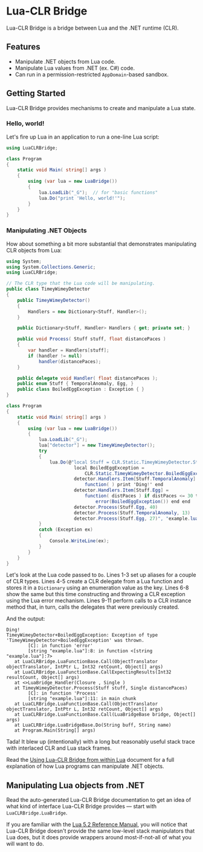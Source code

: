 # Lua-CLR Bridge #

Lua-CLR Bridge is a bridge between Lua and the .NET runtime (CLR).

## Features ##

 * Manipulate .NET objects from Lua code.
 * Manipulate Lua values from .NET (ex. C#) code.
 * Can run in a permission-restricted `AppDomain`-based sandbox.

## Getting Started ##

Lua-CLR Bridge provides mechanisms to create and manipulate a Lua state.

### Hello, world! ###

Let's fire up Lua in an application to run a one-line Lua script:

~~~.cs
using LuaCLRBridge;

class Program
{
    static void Main( string[] args )
    {
        using (var lua = new LuaBridge())
        {
            lua.LoadLib("_G");  // for "basic functions"
            lua.Do("print 'Hello, world!'");
        }
    }
}
~~~

### Manipulating .NET Objects ###

How about something a bit more substantial that demonstrates manipulating CLR objects from Lua:

~~~.cs
using System;
using System.Collections.Generic;
using LuaCLRBridge;

// The CLR type that the Lua code will be manipulating.
public class TimeyWimeyDetector
{
    public TimeyWimeyDetector()
    {
        Handlers = new Dictionary<Stuff, Handler>();
    }

    public Dictionary<Stuff, Handler> Handlers { get; private set; }

    public void Process( Stuff stuff, float distancePaces )
    {
        var handler = Handlers[stuff];
        if (handler != null)
            handler(distancePaces);
    }

    public delegate void Handler( float distancePaces );
    public enum Stuff { TemporalAnomaly, Egg, }
    public class BoiledEggException : Exception { }
}

class Program
{
    static void Main( string[] args )
    {
        using (var lua = new LuaBridge())
        {
            lua.LoadLib("_G");
            lua["detector"] = new TimeyWimeyDetector();
            try
            {
                lua.Do(@"local Stuff = CLR.Static.TimeyWimeyDetector.Stuff
                         local BoiledEggException =
                             CLR.Static.TimeyWimeyDetector.BoiledEggException
                         detector.Handlers.Item[Stuff.TemporalAnomaly] = 
                             function( ) print 'Ding!' end
                         detector.Handlers.Item[Stuff.Egg] = 
                             function( distPaces ) if distPaces <= 30 then
                                 error(BoiledEggException()) end end
                         detector.Process(Stuff.Egg, 40)
                         detector.Process(Stuff.TemporalAnomaly, 13)
                         detector.Process(Stuff.Egg, 27)", "example.lua");
            }
            catch (Exception ex)
            {
                Console.WriteLine(ex);
            }
        }
    }
}
~~~

Let's look at the Lua code passed to `Do`.  Lines 1-3 set up aliases for a couple of CLR types.  Lines 4-5 create a CLR delegate from a Lua function and stores it in a `Dictionary` using an enumeration value as the key.  Lines 6-8 show the same but this time constructing and throwing a CLR exception using the Lua error mechanism.  Lines  9-11 perform calls to a CLR instance method that, in turn, calls the delegates that were previously created.

And the output:

    Ding!
    TimeyWimeyDetector+BoiledEggException: Exception of type 'TimeyWimeyDetector+BoiledEggException' was thrown.
            [C]: in function 'error'
            [string "example.lua"]:8: in function <[string "example.lua"]:7>
       at LuaCLRBridge.LuaFunctionBase.Call(ObjectTranslator objectTranslator, IntPtr L, Int32 retCount, Object[] args)
       at LuaCLRBridge.LuaFunctionBase.CallExpectingResults(Int32 resultCount, Object[] args)
       at <>LuaBridge_Handler(Closure , Single )
       at TimeyWimeyDetector.Process(Stuff stuff, Single distancePaces)
            [C]: in function 'Process'
            [string "example.lua"]:11: in main chunk
       at LuaCLRBridge.LuaFunctionBase.Call(ObjectTranslator objectTranslator, IntPtr L, Int32 retCount, Object[] args)
       at LuaCLRBridge.LuaFunctionBase.Call(LuaBridgeBase bridge, Object[] args)
       at LuaCLRBridge.LuaBridgeBase.Do(String buff, String name)
       at Program.Main(String[] args)

Tada!  It blew up (intentionally) with a long but reasonably useful stack trace with interlaced CLR and Lua stack frames.

Read the [Using Lua-CLR Bridge from within Lua](UsingLuaCLRBridgeFromWithinLua.md) document for a full explanation of how Lua programs can manipulate .NET objects.

## Manipulating Lua objects from .NET ##

Read the auto-generated Lua-CLR Bridge documentation to get an idea of what kind of interface Lua-CLR Bridge provides — start with `LuaCLRBridge.LuaBridge`.

If you are familiar with the [Lua 5.2 Reference Manual](http://www.lua.org/manual/5.2/manual.html), you will notice that Lua-CLR Bridge doesn't provide the same low-level stack manipulators that Lua does, but it does provide wrappers around most-if-not-all of what you will want to do.
